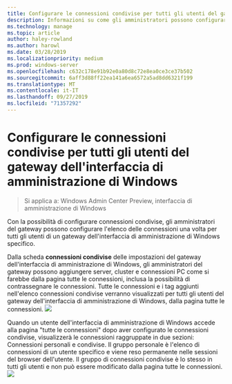 ```yaml
---
title: Configurare le connessioni condivise per tutti gli utenti del gateway dell'interfaccia di amministrazione di Windows
description: Informazioni su come gli amministratori possono configurare il gateway dell'interfaccia di amministrazione di Windows (Project Honolulu) una volta per consentire a tutti gli utenti di condividere un unico elenco di connessioni.
ms.technology: manage
ms.topic: article
author: haley-rowland
ms.author: harowl
ms.date: 03/28/2019
ms.localizationpriority: medium
ms.prod: windows-server
ms.openlocfilehash: c632c178e91b92e0a80d8c72e8ea0ce3ce37b502
ms.sourcegitcommit: 6aff3d88ff22ea141a6ea6572a5ad8dd6321f199
ms.translationtype: MT
ms.contentlocale: it-IT
ms.lasthandoff: 09/27/2019
ms.locfileid: "71357292"
---
```

# <a name="configure-shared-connections-for-all-users-of-the-windows-admin-center-gateway"></a>Configurare le connessioni condivise per tutti gli utenti del gateway dell'interfaccia di amministrazione di Windows

> Si applica a: Windows Admin Center Preview, interfaccia di amministrazione di Windows

Con la possibilità di configurare connessioni condivise, gli amministratori del gateway possono configurare l'elenco delle connessioni una volta per tutti gli utenti di un gateway dell'interfaccia di amministrazione di Windows specifico. 

Dalla scheda **connessioni condivise** delle impostazioni del gateway dell'interfaccia di amministrazione di Windows, gli amministratori del gateway possono aggiungere server, cluster e connessioni PC come si farebbe dalla pagina tutte le connessioni, inclusa la possibilità di contrassegnare le connessioni. Tutte le connessioni e i tag aggiunti nell'elenco connessioni condivise verranno visualizzati per tutti gli utenti del gateway dell'interfaccia di amministrazione di Windows, dalla pagina tutte le connessioni.
    ![](../media/shared-cnxns-1.png)

Quando un utente dell'interfaccia di amministrazione di Windows accede alla pagina "tutte le connessioni" dopo aver configurato le connessioni condivise, visualizzerà le connessioni raggruppate in due sezioni: Connessioni personali e condivise. Il gruppo personale è l'elenco di connessioni di un utente specifico e viene reso permanente nelle sessioni del browser dell'utente. Il gruppo di connessioni condivise è lo stesso in tutti gli utenti e non può essere modificato dalla pagina tutte le connessioni.
![](../media/shared-cnxns-2.png)